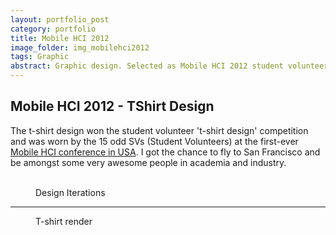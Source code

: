 ```yaml
---
layout: portfolio_post
category: portfolio
title: Mobile HCI 2012
image_folder: img_mobilehci2012
tags: Graphic
abstract: Graphic design. Selected as Mobile HCI 2012 student volunteer t-shirt design.
---
```

<h2>Mobile HCI 2012 - TShirt Design</h2>

The t-shirt design won the student volunteer 't-shirt design' competition and was worn by the 15 odd SVs (Student Volunteers) at the first-ever [Mobile HCI conference in USA](http://www.mobilehci2012.org/). I got the chance to fly to San Francisco and be amongst some very awesome people in academia and industry.

<figure class="post-image-thumbnails">
	<img lazysrc="/img/img_mobilehci2012/one.jpg" class="post-thumbnail img-polaroid">
	<img lazysrc="/img/img_mobilehci2012/two.jpg" class="post-thumbnail img-polaroid">
	<img lazysrc="/img/img_mobilehci2012/final.jpg" class="post-thumbnail img-polaroid">
	<figcaption>Design Iterations</figcaption>
</figure>
<hr>
<figure class="post-image">
	<img lazysrc="/img/img_mobilehci2012/mobilehci2012_tshirt_demo.jpg" >
	<figcaption>T-shirt render</figcaption>
</figure>